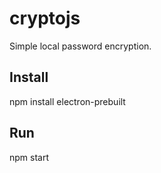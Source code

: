 # cryptojs
Simple local password encryption.

## Install
npm install electron-prebuilt

## Run
npm start
